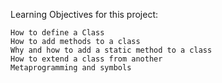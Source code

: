 Learning Objectives for this project:

    How to define a Class
    How to add methods to a class
    Why and how to add a static method to a class
    How to extend a class from another
    Metaprogramming and symbols

